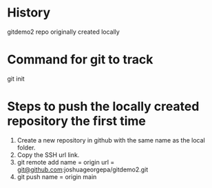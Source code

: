 # History
gitdemo2 repo originally created locally 

# Command for git to track 
git init

# Steps to push the locally created repository the first time
1. Create a new repository in github with the same name as the local folder. 
2. Copy the SSH url link. 
3. git remote add <name> <url>
    name = origin
    url = git@github.com:joshuageorgepa/gitdemo2.git
4. git push <name>
    name = origin main
